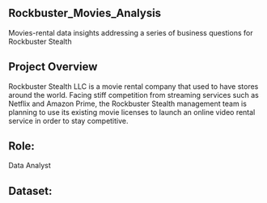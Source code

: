## Rockbuster_Movies_Analysis
Movies-rental data insights addressing a series of business questions for Rockbuster Stealth

## Project Overview
Rockbuster Stealth LLC is a movie rental company that used to have stores around the world. Facing stiff competition from streaming services such as Netflix and Amazon Prime, the Rockbuster Stealth management team is planning to use its existing movie licenses to launch an online video rental service in order to stay competitive.

## Role:
Data Analyst

## Dataset: 

